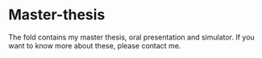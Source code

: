 # Master-thesis
The fold contains my master thesis, oral presentation and simulator. If you want to know more about these, please contact me.

